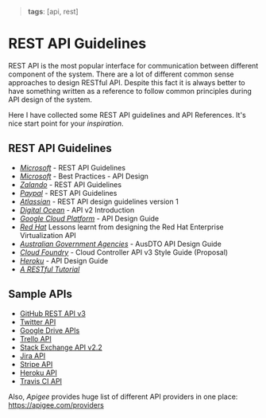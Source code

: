 > **tags**: [api, rest]

# REST API Guidelines

REST API is the most popular interface for communication between different component of the system.
There are a lot of different common sense approaches to design RESTful API.
Despite this fact it is always better to have something written as a reference to follow common principles during API design of the system.

Here I have collected some REST API guidelines and API References. It's nice start point for your _inspiration_.

## REST API Guidelines

- *[Microsoft](https://github.com/Microsoft/api-guidelines/blob/vNext/Guidelines.md)* - REST API Guidelines
- *[Microsoft](https://docs.microsoft.com/en-us/azure/architecture/best-practices/api-design)* - Best Practices - API Design
- *[Zalando](https://github.com/zalando/restful-api-guidelines)* - REST API Guidelines
- *[Paypal](https://github.com/paypal/api-standards/blob/master/api-style-guide.md)* - REST API Guidelines
- *[Atlassian](https://developer.atlassian.com/server/framework/atlassian-sdk/atlassian-rest-api-design-guidelines-version-1/)* - REST API design guidelines version 1
- *[Digital Ocean](https://developers.digitalocean.com/documentation/v2/)* - API v2 Introduction
- *[Google Cloud Platform](https://cloud.google.com/apis/design/)* - API Design Guide
- *[Red Hat](http://restful-api-design.readthedocs.io/en/latest/)* Lessons learnt from designing the Red Hat Enterprise Virtualization API
- *[Australian Government Agencies](https://github.com/AusDTO/apiguide)* - AusDTO API Design Guide
- *[Cloud Foundry](https://github.com/cloudfoundry/cc-api-v3-style-guide)* - Cloud Controller API v3 Style Guide (Proposal)
- *[Heroku](https://geemus.gitbooks.io/http-api-design/content/en/)* - API Design Guide
- *[A RESTful Tutorial](http://www.restapitutorial.com/)*


## Sample APIs

- [GitHub REST API v3](https://developer.github.com/v3/)
- [Twitter API](https://developer.twitter.com/en/docs/basics/getting-started)
- [Google Drive APIs](https://developers.google.com/drive/v2/reference/)
- [Trello API](https://developers.trello.com/reference/)
- [Stack Exchange API v2.2](https://api.stackexchange.com/docs)
- [Jira API](https://developer.atlassian.com/cloud/jira/platform/rest/)
- [Stripe API](https://stripe.com/docs/api)
- [Heroku API](https://devcenter.heroku.com/articles/platform-api-reference)
- [Travis CI API](https://docs.travis-ci.com/api)

Also, *Apigee* provides huge list of different API providers in one place: https://apigee.com/providers
